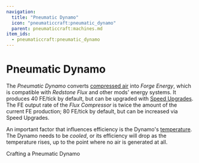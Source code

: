 ```yaml
---
navigation:
  title: "Pneumatic Dynamo"
  icon: "pneumaticcraft:pneumatic_dynamo"
  parent: pneumaticcraft:machines.md
item_ids:
  - pneumaticcraft:pneumatic_dynamo
---
```


# Pneumatic Dynamo

The *Pneumatic Dynamo* converts [compressed air](../pressure.md) into *Forge Energy*, which is compatible with *Redstone Flux* and other mods' energy systems. It produces 40 FE/tick by default, but can be upgraded with [Speed Upgrades](../upgrades.md#speed). The FE output rate of the *Flux Compressor* is twice the amount of the current FE production; 80 FE/tick by default, but can be increased via Speed Upgrades.

<ItemImage id="pneumaticcraft:pneumatic_dynamo" />

An important factor that influences efficiency is the Dynamo's [temperature](../heat.md). The Dynamo needs to be *cooled*, or its efficiency will drop as the temperature rises, up to the point where no air is generated at all.

Crafting a Pneumatic Dynamo

<Recipe id="pneumaticcraft:pneumatic_dynamo" />

